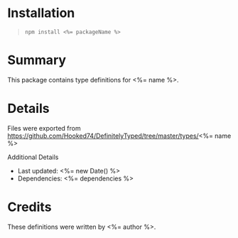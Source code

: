 # Installation

> `npm install <%= packageName %>`

# Summary

This package contains type definitions for <%= name %>.

# Details

Files were exported from https://github.com/Hooked74/DefinitelyTyped/tree/master/types/<%= name %>

Additional Details

- Last updated: <%= new Date() %>
- Dependencies: <%= dependencies %>

# Credits

These definitions were written by <%= author %>.
